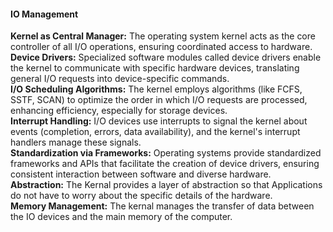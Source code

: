 #### IO Management

**Kernel as Central Manager:**
The operating system kernel acts as the core controller of all I/O operations, ensuring coordinated access to hardware.
<br>**Device Drivers:**
Specialized software modules called device drivers enable the kernel to communicate with specific hardware devices, translating general I/O requests into device-specific commands.
<br>**I/O Scheduling Algorithms:**
The kernel employs algorithms (like FCFS, SSTF, SCAN) to optimize the order in which I/O requests are processed, enhancing efficiency, especially for storage devices.
<br>**Interrupt Handling:**
I/O devices use interrupts to signal the kernel about events (completion, errors, data availability), and the kernel's interrupt handlers manage these signals.
<br>**Standardization via Frameworks:**
Operating systems provide standardized frameworks and APIs that facilitate the creation of device drivers, ensuring consistent interaction between software and diverse hardware.
<br>**Abstraction:**
The Kernal provides a layer of abstraction so that Applications do not have to worry about the specific details of the hardware.
<br>**Memory Management:**
The kernal manages the transfer of data between the IO devices and the main memory of the computer.